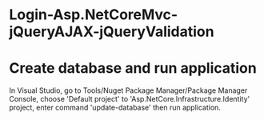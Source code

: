 # Login-Asp.NetCoreMvc-jQueryAJAX-jQueryValidation
# Create database and run application
In Visual Studio, go to Tools/Nuget Package Manager/Package Manager Console, choose 'Default project' to 'Asp.NetCore.Infrastructure.Identity' project, enter command 'update-database' then run application.
